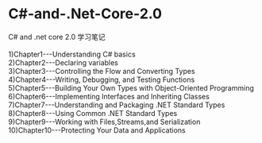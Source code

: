 # C#-and-.Net-Core-2.0
C# and .net core 2.0 学习笔记<br />     
   1)Chapter1---Understanding C# basics<br />
   2)Chapter2---Declaring variables<br />
   3)Chapter3---Controlling the Flow and Converting Types<br />
   4)Chapter4---Writing, Debugging, and Testing Functions<br />
   5)Chapter5---Building Your Own Types with Object-Oriented Programming<br />
   6)Chapter6---Implementing Interfaces and Inheriting Classes<br />
   7)Chapter7---Understanding and Packaging .NET Standard Types<br />
   8)Chapter8---Using Common .NET Standard Types<br />
   9)Chapter9---Working with Files,Streams,and Serialization<br />
 10)Chapter10---Protecting Your Data and Applications<br />
